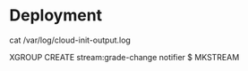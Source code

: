 # Deployment

cat /var/log/cloud-init-output.log

XGROUP CREATE stream:grade-change notifier $ MKSTREAM
